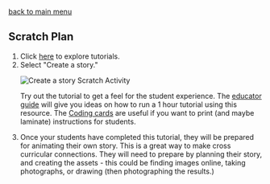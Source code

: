 [back to main menu](https://lindsaycullum.github.io/cs-resource-instructions)

## Scratch Plan

<ol>
  <li> Click <a href="https://scratch.mit.edu/ideas" target="_blank">here</a> to explore tutorials.</li>

  <li>Select "Create a story." 
    <p><img src="https://drive.google.com/file/d/1a-Q73JGKGU-0B6gL6OFyeLize7QWmPwL/view?usp=sharing" alt="Create a story Scratch Activity"></p>
    <p>Try out the tutorial to get a feel for the student experience. The <a href="https://resources.scratch.mit.edu/www/guides/en/StoryGuide.pdf" target="_blank">educator guide</a> will give you ideas on how to run a 1 hour tutorial using this resource. The <a href="https://resources.scratch.mit.edu/www/cards/en/story-cards.pdf">Coding cards</a> are useful if you want to print (and maybe laminate) instructions for students.</p>
  </li>
  <li>Once your students have completed this tutorial, they will be prepared for animating their own story. This is a great way to make cross curricular connections. They will need to prepare by planning their story, and creating the assets - this could be finding images online, taking photographs, or drawing (then photographing the results.)
  </li>
</ol>
